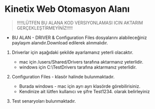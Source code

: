 # Kinetix Web Otomasyon Alanı

> !!!!!LÜTFEN BU ALANA KOD VERSIYONLAMASI ICIN AKTARIM GERÇEKLEŞTİRMEYİNİZ!!!!!

- BU ALAN - DRIVER & Configuration Files dosyalarını alabileceğiniz paylaşım alanıdır.Download edilerek alınmalıdır.


1. Driverlar için aşağıdaki şekilde ayarlamanız yeterli olacaktır.
    - mac için /users/Shared/Drivers tarafına aktarmanız yeterlidir.
    - windows için C:\TestDrivers tarafına aktarmanız yeterlidir.

2. Configuration Files - klasör halinde bulunmaktadır.
    - Burada windows - mac için ayrı ayrı klasörde görebilirisiniz.
    - Kendinize ait lütfen kullanıcı ve şifre Test1234. olarak belirleyiniz

3. Test senaryoları bulunmaktadır.


